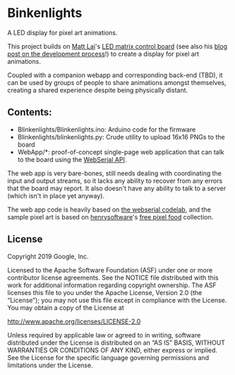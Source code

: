 # Binkenlights

A LED display for pixel art animations.

This project builds on [Matt Lai](https://github.com/matthewlai)'s [LED matrix
control board](https://github.com/matthewlai/ESP32LEDControl) (see also his
[blog post on the development
process](https://dubiouscreations.com/2021/05/04/designing-an-esp32-based-rgb-matrix-driver-and-making-500-of-them/)!)
to create a display for pixel art animations.

Coupled with a companion webapp and corresponding back-end (TBD), it can be used
by groups of people to share animations amongst themselves, creating a shared
experience despite being physically distant.

## Contents:

* Blinkenlights/Blinkenlights.ino: Arduino code for the firmware
* Blinkenlights/blinkenlights.py: Crude utility to upload 16x16 PNGs to the
  board
* WebApp/*: proof-of-concept single-page web application that can talk to the
  board using the [WebSerial API](https://wicg.github.io/serial/).
  
The web app is very bare-bones, still needs dealing with coordinating the input
and output streams, so it lacks any ability to recover from any errors that the
board may report. It also doesn't have any ability to talk to a server (which
isn't in place yet anyway).

The web app code is heavily based on [the webserial
codelab](https://goo.gle/web-serial-codelab), and the sample pixel art is based
on [henrysoftware](https://henrysoftware.itch.io/)'s [free pixel
food](https://henrysoftware.itch.io/pixel-food) collection.

## License

Copyright 2019 Google, Inc.

Licensed to the Apache Software Foundation (ASF) under one or more contributor
license agreements. See the NOTICE file distributed with this work for
additional information regarding copyright ownership. The ASF licenses this
file to you under the Apache License, Version 2.0 (the “License”); you may not
use this file except in compliance with the License. You may obtain a copy of
the License at

http://www.apache.org/licenses/LICENSE-2.0

Unless required by applicable law or agreed to in writing, software distributed
under the License is distributed on an “AS IS” BASIS, WITHOUT WARRANTIES OR
CONDITIONS OF ANY KIND, either express or implied. See the License for the
specific language governing permissions and limitations under the License.
